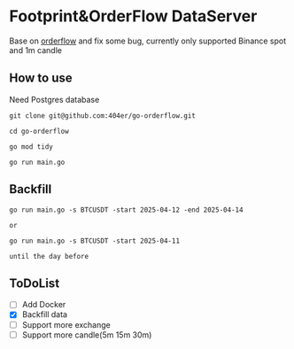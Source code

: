 # Footprint&OrderFlow DataServer
Base on [orderflow](https://github.com/focus1691/orderflow) and fix some bug, currently only supported Binance spot and 1m candle
## How to use

Need Postgres database

```
git clone git@github.com:404er/go-orderflow.git

cd go-orderflow

go mod tidy

go run main.go
```
## Backfill
```
go run main.go -s BTCUSDT -start 2025-04-12 -end 2025-04-14

or

go run main.go -s BTCUSDT -start 2025-04-11

until the day before
```
## ToDoList
- [ ] Add Docker
- [X] Backfill data
- [ ] Support more exchange
- [ ] Support more candle(5m 15m 30m)

